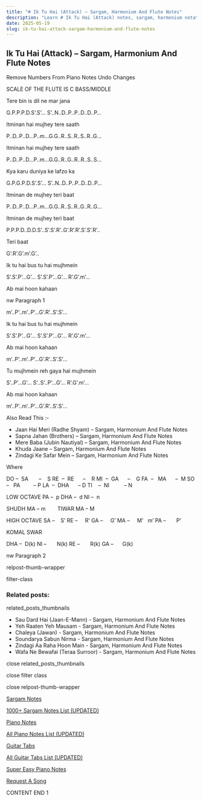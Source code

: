 ```yaml
---
title: "# Ik Tu Hai (Attack) – Sargam, Harmonium And Flute Notes"
description: "Learn # Ik Tu Hai (Attack) notes, sargam, harmonium notations and flute notes. Easy step-by-step tutorial for beginners."
date: 2025-05-19
slug: ik-tu-hai-attack-sargam-harmonium-and-flute-notes
---
```


## Ik Tu Hai (Attack) – Sargam, Harmonium And Flute Notes

Remove Numbers From Piano Notes
Undo Changes

SCALE OF THE FLUTE IS C BASS/MIDDLE

Tere bin is dil ne mar jana

G.P.P.P.D.S’.S’… S’..N..D..P..P..D..D..P…

Itminan hai mujhey tere saath

P..D..P..D…P..m…G.G..R..S..R..S..R..G…

Itminan hai mujhey tere saath

P..D..P..D…P..m…G.G..R..G..R..R..S..S…

Kya karu duniya ke lafzo ka

G.P.G.P.D.S’.S’… S’..N..D..P..P..D..D..P…

Itminan de mujhey teri baat

P..D..P..D…P..m…G.G..R..S..R..G..R..G…

Itminan de mujhey teri baat

P.P.P.D..D.D.S’..S’.S’.R’..G’.R’.R’.S’.S’.R’..

Teri baat

G’.R’.G’.m’.G’..

Ik tu hai bus tu hai mujhmein

S’.S’.P’…G’… S’.S’.P’…G’… R’.G’.m’…

Ab mai hoon kahaan

nw Paragraph 1

m’..P’..m’..P’…G’.R’..S’.S’…

Ik tu hai bus tu hai mujhmein

S’.S’.P’…G’… S’.S’.P’…G’… R’.G’.m’…

Ab mai hoon kahaan

m’..P’..m’..P’…G’.R’..S’.S’…

Tu mujhmein reh gaya hai mujhmein

S’..P’…G’… S’..S’..P’…G’… R’.G’.m’…

Ab mai hoon kahaan

m’..P’..m’..P’…G’.R’..S’.S’…

Also Read This :-

* Jaan Hai Meri (Radhe Shyam) – Sargam, Harmonium And Flute Notes
* Sapna Jahan (Brothers) – Sargam, Harmonium And Flute Notes
* Mere Baba (Jubin Nautiyal) – Sargam, Harmonium And Flute Notes
* Khuda Jaane – Sargam, Harmonium And Flute Notes
* Zindagi Ke Safar Mein – Sargam, Harmonium And Flute Notes

Where

DO –  SA       –    S
RE  –  RE      –    R
MI  –  GA      –    G
FA  –   MA      –  M
SO  –   PA         – P
LA  –  DHA      – D
TI    –  NI          – N

LOW OCTAVE
PA –  p
DHA –  d
NI –  n

SHUDH MA – m        TIWAR MA – M

HIGH OCTAVE
SA –    S’
RE –     R’
GA –     G’
MA –     M’   m’
PA –       P’

KOMAL SWAR

DHA –  D(k)
NI –       N(k)
RE –       R(k)
GA –      G(k)

nw Paragraph 2

relpost-thumb-wrapper

filter-class

### Related posts:

related_posts_thumbnails

* Sau Dard Hai (Jaan-E-Mann) - Sargam, Harmonium And Flute Notes
* Yeh Raaten Yeh Mausam - Sargam, Harmonium And Flute Notes
* Chaleya (Jawan) - Sargam, Harmonium And Flute Notes
* Soundarya Sabun Nirma - Sargam, Harmonium And Flute Notes
* Zindagi Aa Raha Hoon Main - Sargam, Harmonium And Flute Notes
* Wafa Ne Bewafai (Teraa Surroor) - Sargam, Harmonium And Flute Notes

close related_posts_thumbnails

close filter class

close relpost-thumb-wrapper

[Sargam Notes](https://www.notationsworld.com/sargam-notes.html)

[1000+ Sargam Notes List (UPDATED)](https://www.notationsworld.com/all-songs-list-sargam-notes.html)

[Piano Notes](https://www.notationsworld.com/piano-notes.html)

[All Piano Notes List (UPDATED)](https://www.notationsworld.com/all-songs-list-piano-notes.html)

[Guitar Tabs](https://www.notationsworld.com/guitar-tabs.html)

[All Guitar Tabs List (UPDATED)](https://www.notationsworld.com/all-songs-list-guitar-tabs.html)

[Super Easy Piano Notes](https://studywall.in/)

[Request A Song](https://www.notationsworld.com/request-a-song.html)

CONTENT END 1

